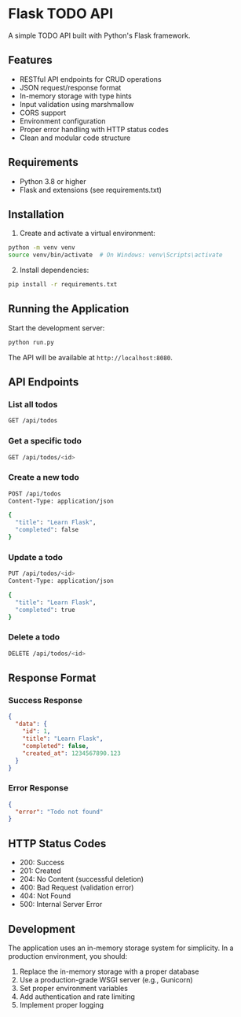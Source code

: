 # Flask TODO API

A simple TODO API built with Python's Flask framework.

## Features

- RESTful API endpoints for CRUD operations
- JSON request/response format
- In-memory storage with type hints
- Input validation using marshmallow
- CORS support
- Environment configuration
- Proper error handling with HTTP status codes
- Clean and modular code structure

## Requirements

- Python 3.8 or higher
- Flask and extensions (see requirements.txt)

## Installation

1. Create and activate a virtual environment:

```bash
python -m venv venv
source venv/bin/activate  # On Windows: venv\Scripts\activate
```

2. Install dependencies:

```bash
pip install -r requirements.txt
```

## Running the Application

Start the development server:

```bash
python run.py
```

The API will be available at `http://localhost:8080`.

## API Endpoints

### List all todos
```bash
GET /api/todos
```

### Get a specific todo
```bash
GET /api/todos/<id>
```

### Create a new todo
```bash
POST /api/todos
Content-Type: application/json

{
  "title": "Learn Flask",
  "completed": false
}
```

### Update a todo
```bash
PUT /api/todos/<id>
Content-Type: application/json

{
  "title": "Learn Flask",
  "completed": true
}
```

### Delete a todo
```bash
DELETE /api/todos/<id>
```

## Response Format

### Success Response
```json
{
  "data": {
    "id": 1,
    "title": "Learn Flask",
    "completed": false,
    "created_at": 1234567890.123
  }
}
```

### Error Response
```json
{
  "error": "Todo not found"
}
```

## HTTP Status Codes

- 200: Success
- 201: Created
- 204: No Content (successful deletion)
- 400: Bad Request (validation error)
- 404: Not Found
- 500: Internal Server Error

## Development

The application uses an in-memory storage system for simplicity. In a production environment, you should:

1. Replace the in-memory storage with a proper database
2. Use a production-grade WSGI server (e.g., Gunicorn)
3. Set proper environment variables
4. Add authentication and rate limiting
5. Implement proper logging
